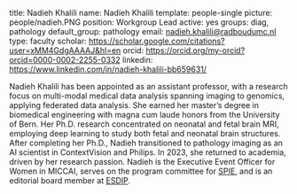 title: Nadieh Khalili
name: Nadieh Khalili
template: people-single
picture: people/nadieh.PNG
position: Workgroup Lead
active: yes
groups: diag, pathology
default_group: pathology
email: nadieh.khalili@radboudumc.nl
type: faculty
scholar: https://scholar.google.com/citations?user=xMM4GdgAAAAJ&hl=en
orcid: https://orcid.org/my-orcid?orcid=0000-0002-2255-0332
linkedin: https://www.linkedin.com/in/nadieh-khalili-bb659631/

Nadieh Khalili has been appointed as an assistant professor, with a research focus on multi-modal medical data analysis spanning imaging to genomics, applying federated data analysis. She earned her master’s degree in biomedical engineering with magna cum laude honors from the University of Bern. Her Ph.D. research concentrated on neonatal and fetal brain MRI, employing deep learning to study both fetal and neonatal brain structures. After completing her Ph.D., Nadieh transitioned to pathology imaging as an AI scientist in ContextVision and Philips. In 2023, she returned to academia, driven by her research passion. Nadieh is the Executive Event Officer for Women in MICCAI, serves on the program committee for [SPIE](https://spie.org/MI/conferencedetails/digital-and-computational-pathology?SSO=1), and is an editorial board member at [ESDIP](https://digitalpathologysociety.org/).






